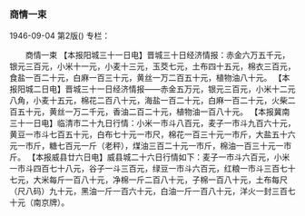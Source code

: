 ### 商情一束

1946-09-04
第2版()
专栏：

　　商情一束
    【本报阳城三十一日电】晋城三十日经济情报：赤金六万五千元，银元三百元，小米十一元，小麦十三元，玉茭七元，土布四十五元，棉衣三百元，食盐一百二十元，白麻一百三十元，黄丝一万二百五十元，植物油八十元。
    【本报阳城二日电】晋城三十一日经济情报——赤金五万元，银元三百元，小米十二元八角，小麦十五元，棉花二百八十元，海盐一百二十元，白麻一百二十元，火柴二百五十元，黄丝一万二千元，香油二百二十元，植物油一百八十元。
    【本报冀南三十一日电】临清市二十九日行情：小米一市斗八百元，麦子一市斗九百六十元，黄豆一市斗七百五十元，白布七十元一市尺，棉花一百三十元一市斤，大盐五十六元一市斤，糖七百元一斤（老秤），煤油三百二十元一市斤，棉油一百三十元一市斤。
    【本报威县廿六日电】威县城二十六日行情如下：麦子一市斗六百元，小米一市斗四百七十八元，谷子一斗三百元，绿豆一市斗六百元，红粮一市斗三百七十七元，大米每斤一百八十元，净棉一斤二百八十元，子棉一百八十元，土布每尺（尺八码）九十元，黑油一斤一百六十元，白油一斤一百八十元，洋火一封三百七十元（南京牌）。
